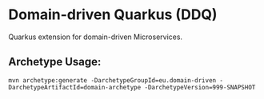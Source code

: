 # Domain-driven Quarkus (DDQ)
Quarkus extension for domain-driven Microservices. 

## Archetype Usage:
    mvn archetype:generate -DarchetypeGroupId=eu.domain-driven -DarchetypeArtifactId=domain-archetype -DarchetypeVersion=999-SNAPSHOT